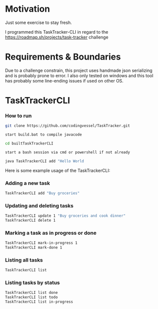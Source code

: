 # Motivation

Just some exercise to stay fresh.

I programmed this TaskTracker-CLI in regard to the https://roadmap.sh/projects/task-tracker challenge

# Requirements & Boundaries

Due to a challenge constrain, this project uses handmade json serializing and is probably prone to error. I also only tested on windows and
this tool has probably some line-ending issues if used on other OS.

# TaskTrackerCLI

### How to run
```bash
git clone https://github.com/codingvessel/TaskTracker.git

start build.bat to compile javacode

cd builtTaskTrackerCLI

start a bash session via cmd or powershell if not already

java TaskTrackerCLI add "Hello World
```

Here is some example usage of the TaskTrackerCLI:

### Adding a new task

```bash
TaskTrackerCLI add "Buy groceries"
```

### Updating and deleting tasks

```bash
TaskTrackerCLI update 1 "Buy groceries and cook dinner"
TaskTrackerCLI delete 1
```

### Marking a task as in progress or done

```bash
TaskTrackerCLI mark-in-progress 1
TaskTrackerCLI mark-done 1
```

### Listing all tasks

```bash
TaskTrackerCLI list
```

### Listing tasks by status

```bash
TaskTrackerCLI list done
TaskTrackerCLI list todo
TaskTrackerCLI list in-progress
```